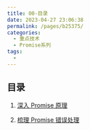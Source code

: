 ```yaml
---
title: 00-目录
date: 2023-04-27 23:06:38
permalink: /pages/b25375/
categories:
  - 重点技术
  - Promise系列
tags:
  -
---
```


## 目录

1. [深入 Promise 原理](/pages/530f5b/)

2. [梳理 Promise 错误处理](/pages/269bf0/)
